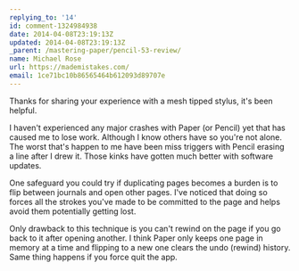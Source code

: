```yaml
---
replying_to: '14'
id: comment-1324984938
date: 2014-04-08T23:19:13Z
updated: 2014-04-08T23:19:13Z
_parent: /mastering-paper/pencil-53-review/
name: Michael Rose
url: https://mademistakes.com/
email: 1ce71bc10b86565464b612093d89707e
---
```


Thanks for sharing your experience with a mesh tipped stylus, it's been helpful.

I haven't experienced any major crashes with Paper (or Pencil) yet
that has caused me to lose work. Although I know others have so you're not alone.
The worst that's happen to me have been miss triggers with Pencil erasing a line
after I drew it. Those kinks have gotten much better with software updates.

One safeguard you could try if duplicating pages becomes a burden is to flip between
journals and open other pages. I've noticed that doing so forces all the strokes
you've made to be committed to the page and helps avoid them potentially getting
lost.

Only drawback to this technique is you can't rewind on the page if you
go back to it after opening another. I think Paper only keeps one page in memory
at a time and flipping to a new one clears the undo (rewind) history. Same thing
happens if you force quit the app.
